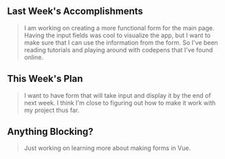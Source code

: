 ## Last Week's Accomplishments

> I am working on creating a more functional form for the main page. Having the input fields was cool to visualize the app, but I want to make sure that I can use the information from the form. So I've been reading tutorials and playing around with codepens that I've found online.


## This Week's Plan

> I want to have form that will take input and display it by the end of next week. I think I'm close to figuring out how to make it work with my project thus far.

## Anything Blocking?

> Just working on learning more about making forms in Vue.
